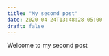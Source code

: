 ```yaml
---
title: "My second post"
date: 2020-04-24T13:48:28-05:00
draft: false
---
```



Welcome to my second post

